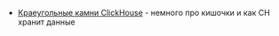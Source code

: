 - [Краеугольные камни ClickHouse](https://habr.com/ru/companies/wildberries/articles/821865/) - немного про кишочки и как CH хранит данные